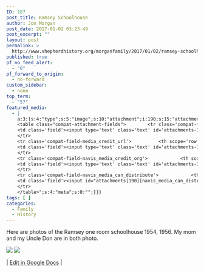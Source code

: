 ```yaml
---
ID: 187
post_title: Ramsey Schoolhouse
author: Jon Morgan
post_date: 2017-01-02 03:23:49
post_excerpt: ""
layout: post
permalink: >
  http://www.shepherdhistory.org/morganfamily/2017/01/02/ramsey-schoolhouse/
published: true
pf_no_feed_alert:
  - "0"
pf_forward_to_origin:
  - no-forward
custom_sidebar:
  - none
top_term:
  - "57"
featured_media:
  - |
    a:3:{s:4:"type";s:5:"image";s:10:"attachment";i:190;s:15:"attachment_data";a:33:{s:2:"id";i:190;s:5:"title";s:10:"word-image";s:8:"filename";s:16:"word-image-2.jpg";s:3:"url";s:95:"http://www.shepherdhistory.org/morganfamily/wp-content/uploads/sites/2/2017/01/word-image-2.jpg";s:4:"link";s:87:"http://www.shepherdhistory.org/morganfamily/2017/01/02/ramsey-schoolhouse/word-image-3/";s:3:"alt";s:0:"";s:6:"author";s:1:"1";s:11:"description";s:0:"";s:7:"caption";s:0:"";s:4:"name";s:12:"word-image-3";s:6:"status";s:7:"inherit";s:10:"uploadedTo";i:187;s:4:"date";i:1483327221000;s:8:"modified";i:1483327221000;s:9:"menuOrder";i:0;s:4:"mime";s:10:"image/jpeg";s:4:"type";s:5:"image";s:7:"subtype";s:4:"jpeg";s:4:"icon";s:80:"http://www.shepherdhistory.org/morganfamily/wp-includes/images/media/default.png";s:13:"dateFormatted";s:15:"January 2, 2017";s:6:"nonces";a:3:{s:6:"update";s:10:"5e0fe63231";s:6:"delete";s:10:"ca5089dfe3";s:4:"edit";s:10:"75cf215787";}s:8:"editLink";s:82:"http://www.shepherdhistory.org/morganfamily/wp-admin/post.php?post=190&action=edit";s:4:"meta";b:0;s:10:"authorName";s:10:"Jon Morgan";s:14:"uploadedToLink";s:82:"http://www.shepherdhistory.org/morganfamily/wp-admin/post.php?post=187&action=edit";s:15:"uploadedToTitle";s:18:"Ramsey Schoolhouse";s:15:"filesizeInBytes";i:287481;s:21:"filesizeHumanReadable";s:6:"281 KB";s:6:"height";i:1000;s:5:"width";i:1334;s:11:"orientation";s:9:"landscape";s:5:"sizes";a:4:{s:9:"thumbnail";a:4:{s:6:"height";i:140;s:5:"width";i:140;s:3:"url";s:103:"http://www.shepherdhistory.org/morganfamily/wp-content/uploads/sites/2/2017/01/word-image-2-140x140.jpg";s:11:"orientation";s:9:"landscape";}s:6:"medium";a:4:{s:6:"height";i:252;s:5:"width";i:336;s:3:"url";s:103:"http://www.shepherdhistory.org/morganfamily/wp-content/uploads/sites/2/2017/01/word-image-2-336x252.jpg";s:11:"orientation";s:9:"landscape";}s:5:"large";a:4:{s:6:"height";i:578;s:5:"width";i:771;s:3:"url";s:103:"http://www.shepherdhistory.org/morganfamily/wp-content/uploads/sites/2/2017/01/word-image-2-771x578.jpg";s:11:"orientation";s:9:"landscape";}s:4:"full";a:4:{s:3:"url";s:95:"http://www.shepherdhistory.org/morganfamily/wp-content/uploads/sites/2/2017/01/word-image-2.jpg";s:6:"height";i:1000;s:5:"width";i:1334;s:11:"orientation";s:9:"landscape";}}s:6:"compat";a:2:{s:4:"item";s:1710:"<input type="hidden" name="attachments[190][menu_order]" value="0" /><p class="media-types media-types-required-info">Required fields are marked <span class="required">*</span></p>
    <table class="compat-attachment-fields">		<tr class='compat-field-media_credit'>			<th scope='row' class='label'><label for='attachments-190-media_credit'><span class='alignleft'>Credit</span><br class='clear' /></label></th>
    <td class='field'><input type='text' class='text' id='attachments-190-media_credit' name='attachments[190][media_credit]' value=''  /></td>
    </tr>
    <tr class='compat-field-media_credit_url'>			<th scope='row' class='label'><label for='attachments-190-media_credit_url'><span class='alignleft'>Credit URL</span><br class='clear' /></label></th>
    <td class='field'><input type='text' class='text' id='attachments-190-media_credit_url' name='attachments[190][media_credit_url]' value=''  /></td>
    </tr>
    <tr class='compat-field-navis_media_credit_org'>			<th scope='row' class='label'><label for='attachments-190-navis_media_credit_org'><span class='alignleft'>Organization</span><br class='clear' /></label></th>
    <td class='field'><input type='text' class='text' id='attachments-190-navis_media_credit_org' name='attachments[190][navis_media_credit_org]' value=''  /></td>
    </tr>
    <tr class='compat-field-navis_media_can_distribute'>			<th scope='row' class='label'><label for='attachments-190-navis_media_can_distribute'><span class='alignleft'>Can<br />distribute?</span><br class='clear' /></label></th>
    <td class='field'><input id="attachments[190][navis_media_can_distribute]" name="attachments[190][navis_media_can_distribute]" type="checkbox" value="1"  /></td>
    </tr>
    </table>";s:4:"meta";s:0:"";}}}
tags: [ ]
categories:
  - Family
  - History
---
```

Here are photos of the Ramsey one room schoolhouse 1954, 1956. My mom and my Uncle Don are in both photo.

<img class="wp-image-190" src="http://www.shepherdhistory.org/morganfamily/wp-content/uploads/sites/2/2017/01/word-image-2.jpg" />

<img class="wp-image-191" src="http://www.shepherdhistory.org/morganfamily/wp-content/uploads/sites/2/2017/01/word-image-3.jpg" />

| <a href="https://docs.google.com/document/d/1HnsxUi5GcBorWT8VRmakae6XDTzcWfNL545WBbT2ZTk/edit?usp=sharing">Edit in Google Docs</a> |